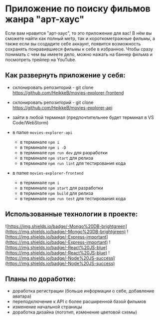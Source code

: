 # Приложение по поиску фильмов жанра "арт-хаус"

Если вам нравится "арт-хаус", то это приложение для вас! В нём вы сможете найти как полный метр, так и короткометражные фильмы, а также если вы создадите себе аккаунт, появится возможность сохранять понравившиеся фильмы к себе в избранное. Чтобы сразу понимать с чем вы имеете дело, можно нажать на баннер фильма и посмотреть трейлер на YouTube.

## Как развернуть приложение у себя:
  
* склонировать репозиторий - git clone https://github.com/HeikkeB/movies-explorer-frontend
* склонировать репозиторий - git clone https://github.com/HeikkeB/movies-explorer-api
* зайти в любой терминал (предпочтительнее будет терминал в VS Code/WebStorm)
* в папке `movies-explorer-api`
  - в терминале `npm i`
  - в терминале `npm i -D`
  - в терминале `npm run dev` для разработки
  - в терминале `npm start` для релиза
  - в терминале `npm run lint` для тестирования кода
 
* в папке `movies-explorer-frontend`
  - в терминале `npm i`
  - в терминале `npm start` для разработки
  - в терминале `npm build` для релиза
  - в терминале `npm run test` для тестирования кода

## Использованные технологии в проекте:

![https://img.shields.io/badge/-Mongo%20DB-brightgreen](https://img.shields.io/badge/-Mongo%20DB-brightgreen)
![https://img.shields.io/badge/-Express-important](https://img.shields.io/badge/-Express-important)
![https://img.shields.io/badge/-React%20JS-blue](https://img.shields.io/badge/-React%20JS-blue)
![https://img.shields.io/badge/-Node%20JS-success](https://img.shields.io/badge/-Node%20JS-success)

## Планы по доработке: 

- доработка регистрации (больше информации о себе, добавление аватара)
- переподключение к API с более расширенной базой фильмов
- изменение начальной страницы
- доработка дизайна (логотип, изменение цветовой схемы) 
